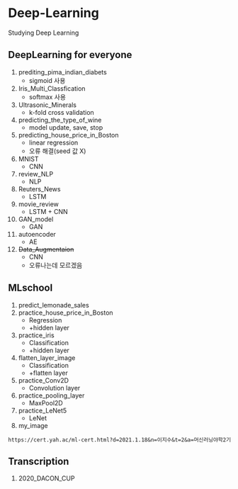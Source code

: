 # Deep-Learning
Studying Deep Learning

## DeepLearning for everyone
1. prediting_pima_indian_diabets
   - sigmoid 사용
2. Iris_Multi_Classfication
   - softmax 사용
3. Ultrasonic_Minerals
   - k-fold cross validation
4. predicting_the_type_of_wine
   - model update, save, stop
5. predicting_house_price_in_Boston
   - linear regression
   - 오류 해결(seed 값 X)
6. MNIST
   - CNN
7. review_NLP
   - NLP
8. Reuters_News
   - LSTM
9. movie_review
   - LSTM + CNN
10. GAN_model
    - GAN
11. autoencoder
    - AE
12. ~~Data_Augmentaion~~
    - CNN
    - 오류나는데 모르겠음

## MLschool
1. predict_lemonade_sales
2. practice_house_price_in_Boston
   - Regression
   - +hidden layer
3. practice_iris
   - Classification
   - +hidden layer
4. flatten_layer_image
   - Classification
   - +flatten layer
5. practice_Conv2D
   - Convolution layer
6. practice_pooling_layer
   - MaxPool2D
7. practice_LeNet5
   - LeNet
8. my_image

`https://cert.yah.ac/ml-cert.html?d=2021.1.18&n=이지수&t=2&a=머신러닝야학2기`

## Transcription
1. 2020_DACON_CUP
